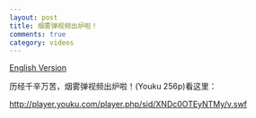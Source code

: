 ```yaml
---
layout: post
title: 烟雾弹视频出炉啦！
comments: true
category: videos
---
```

<a href="{% post_url 2012-10-16-smokebomb-video.en %}">English Version</a>

历经千辛万苦，烟雾弹视频出炉啦！(Youku 256p)看这里：

<!--More-->

<http://player.youku.com/player.php/sid/XNDc0OTEyNTMy/v.swf>
